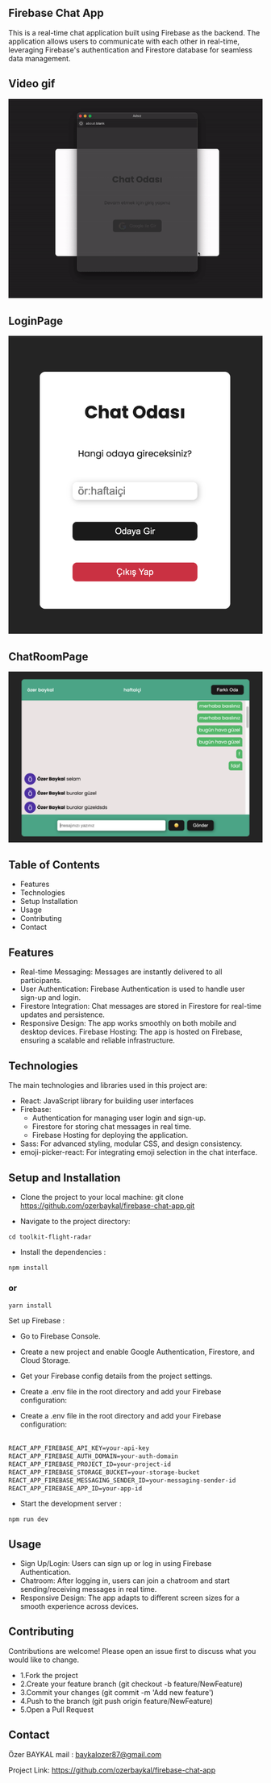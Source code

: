 

## Firebase Chat App


This is a real-time chat application built using Firebase as the backend. The application allows users to communicate with each other in real-time, leveraging Firebase's authentication and Firestore database for seamless data management.


<h2> Video gif</h2>

![](./public/images/chat.gif)

<h2>LoginPage</h2>

![](./public/images/chat1.png)

<h2>ChatRoomPage</h2>

![](./public/images/chat2.png)



## Table of Contents

- Features
- Technologies
- Setup Installation
- Usage
- Contributing
- Contact


## Features
- Real-time Messaging: Messages are instantly delivered to all participants.
- User Authentication: Firebase Authentication is used to handle user sign-up and login.
- Firestore Integration: Chat messages are stored in Firestore for real-time updates and persistence.
- Responsive Design: The app works smoothly on both mobile and desktop devices.
Firebase Hosting: The app is hosted on Firebase, ensuring a scalable and reliable infrastructure.

## Technologies 
The main technologies and libraries used in this project are:

- React: JavaScript library for building user interfaces
- Firebase:
   - Authentication for managing user login and sign-up.
  - Firestore for storing chat messages in real time.
  - Firebase Hosting for deploying the application.
- Sass: For advanced styling, modular CSS, and design consistency.
- emoji-picker-react: For integrating emoji selection in the chat interface.





 ##  Setup and Installation 

-  Clone the project to your local machine:
git clone https://github.com/ozerbaykal/firebase-chat-app.git

- Navigate to the project directory:
```
cd toolkit-flight-radar
```
-  Install the dependencies :
```
npm install
```
### or
 ```
 yarn install

```
Set up Firebase :
  - Go to Firebase Console.
  - Create a new project and enable Google Authentication, Firestore, and Cloud Storage.
  - Get your Firebase config details from the project settings.
  - Create a .env file in the root directory and add your Firebase configuration:

 -  Create a .env file in the root directory and add your Firebase configuration:
 
 ```
 
REACT_APP_FIREBASE_API_KEY=your-api-key
REACT_APP_FIREBASE_AUTH_DOMAIN=your-auth-domain
REACT_APP_FIREBASE_PROJECT_ID=your-project-id
REACT_APP_FIREBASE_STORAGE_BUCKET=your-storage-bucket
REACT_APP_FIREBASE_MESSAGING_SENDER_ID=your-messaging-sender-id
REACT_APP_FIREBASE_APP_ID=your-app-id

```
- Start the development server :

```
npm run dev

```

## Usage
- Sign Up/Login: Users can sign up or log in using Firebase Authentication.
- Chatroom: After logging in, users can join a chatroom and start sending/receiving messages in real time.
- Responsive Design: The app adapts to different screen sizes for a smooth experience across devices.




<h2>Contributing</h2>

Contributions are welcome! Please open an issue first to discuss what you would like to change.

- 1.Fork the project 
- 2.Create your feature branch (git checkout -b feature/NewFeature)
- 3.Commit your changes (git commit -m 'Add new feature')
- 4.Push to the branch (git push origin feature/NewFeature)
- 5.Open a Pull Request


<h2>Contact</h2>



Özer BAYKAL  mail : baykalozer87@gmail.com

Project Link: https://github.com/ozerbaykal/firebase-chat-app